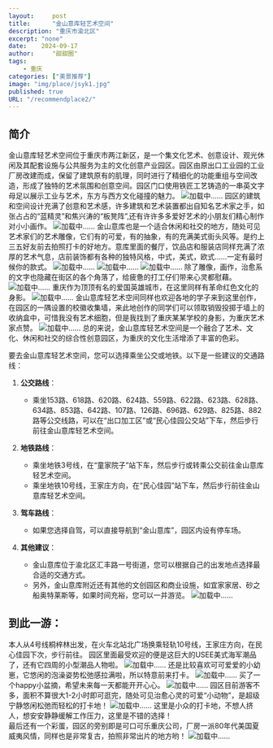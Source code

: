 ```yaml
---
layout:     post
title:      "金山意库轻艺术空间"
description: "重庆市渝北区"
excerpt: "none"
date:    2024-09-17
author:     "甜甜圈"
tags:
    - 重庆
categories: ["美景推荐"]
image: "img/place/jsyk1.jpg"
published: true 
URL: "/recommendplace2/"
---
```


## 简介
金山意库轻艺术空间位于重庆市两江新区，是一个集文化艺术、创意设计、观光休闲及其配套设施与公共服务为主的文化创意产业园区。园区由原出口工业园的工业厂房改建而成，保留了建筑原有的肌理，同时进行了精细化的功能重组与空间改造，形成了独特的艺术氛围和创意空间。园区门口使用铁匠工艺铸造的一串英文字母足以展示工业与艺术，东方与西方文化碰撞的魅力。
![加载中……](/img/place/jsyk2.jpg)
园区的建筑和空间设计充满了创意和艺术感，许多建筑和艺术装置都出自知名艺术家之手，如张占占的“蓝精灵”和焦兴涛的“板凳阵”,还有许许多多爱好艺术的小朋友们精心制作对小小画作。
![加载中……](/img/place/jsyk3.jpg)
金山意库也是一个适合休闲和社交的地方，随处可见艺术家们的艺术雕像，它们有的可爱，有的抽象，有的充满美式街头风等。是约上三五好友前去拍照打卡的好地方。意库里面的餐厅，饮品店和服装店同样充满了浓厚的艺术气息，店前装饰都有各种的独特风格，中式，美式，欧式……一定有最时候你的款式。
![加载中……](/img/place/jsyk4.jpg)
![加载中……](/img/place/jsyk5.jpg)
![加载中……](/img/place/jsyk6.jpg)
除了雕像，画作，治愈系的文字也隐藏在街区的各个角落了，给疲惫的打工仔们带来心灵都慰藉。
![加载中……](/img/place/jsyk9.jpg)
重庆作为顶顶有名的爱国英雄城市，在这里同样有革命红色文化的身影。
![加载中……](/img/place/jsyk7.jpg)
金山意库轻艺术空间同样也欢迎各地的学子来到这里创作，在园区的一隅设置的校徽收集墙，来此地创作的同学们可以领取销毁投掷于墙上的收纳盒中，可惜我没有艺术细胞，但是我找到了重庆某某学校的身影，为重庆艺术家点赞。
![加载中……](/img/place/jsyk8.jpg)
总的来说，金山意库轻艺术空间是一个融合了艺术、文化、休闲和社交的综合性创意园区，为重庆的文化生活增添了丰富的色彩。

要去金山意库轻艺术空间，您可以选择乘坐公交或地铁。以下是一些建议的交通路线：

1. **公交路线**：
   - 乘坐153路、618路、620路、624路、559路、622路、623路、628路、634路、853路、642路、107路、126路、696路、629路、825路、882路等公交线路，可以在“出口加工区”或“民心佳园公交站”下车，然后步行前往金山意库轻艺术空间。

2. **地铁路线**：
   - 乘坐地铁3号线，在“童家院子”站下车，然后步行或转乘公交前往金山意库轻艺术空间。
   - 乘坐地铁10号线，王家庄方向，在“民心佳园”站下车，然后步行前往金山意库轻艺术空间。


3. **驾车路线**：
   - 如果您选择自驾，可以直接导航到“金山意库”，园区内设有停车场。

4. **其他建议**：
   - 金山意库位于渝北区汇丰路一号街道，您可以根据自己的出发地点选择最合适的交通方式。
   - 另外，金山意库附近还有其他的文创园区和商业设施，如宜家家居、砂之船奥特莱斯等，如果时间充裕，您可以一并游览。
![加载中……](/img/place/jsyk10.jpg)
## 到此一游：
本人从4号线桐梓林出发，在火车北站北广场换乘轻轨10号线，王家庄方向，在民心佳园下次，步行前往。
园区里面最受欢迎的便是这巨大的USEE美式海军潮品了，还有它四周的小型潮品人物啦。
![加载中……](/img/place/jsyk4.jpg)
还是比较喜欢可可爱爱的小幼崽，它悠闲的泡澡姿势松弛感拉满啦，所以特意前来打卡。
![加载中……](/img/place/jsyk11.jpg)
买了一个happy小盆摘，希望未来每一天都能开开心心。
![加载中……](/img/place/jsyk12.jpg)
园区目前游客不多，面积不算很大1-2小时即可逛完，随处可见治愈心灵的可爱“小动物”，是超级宁静悠闲松弛而轻松的打卡地！
![加载中……](/img/place/jsyk13.jpg)
这里是小众的打卡地，不想人挤人，想安安静静缓解工作压力，这里是不错的选择！  
最后还有一个彩蛋，园区的旁别即是可口可乐重庆公司，厂房一派80年代美国夏威夷风情，同样也是非常复古，拍照非常出片的地方哟！
![加载中……](/img/place/jsyk14.jpg)
